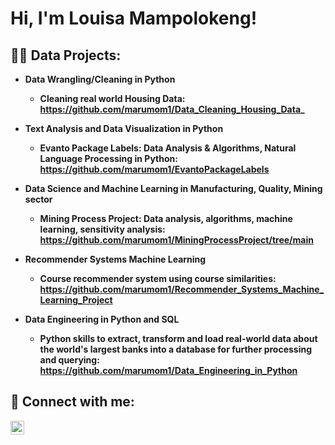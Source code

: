 <h1>Hi, I'm Louisa Mampolokeng! </h1>

<h2>👨‍💻 Data Projects:</h2>

- <b> Data Wrangling/Cleaning in Python
  - Cleaning real world Housing Data: https://github.com/marumom1/Data_Cleaning_Housing_Data_

- <b>Text Analysis and Data Visualization in Python </b>
  - Evanto Package Labels: Data Analysis & Algorithms, Natural Language Processing in Python:  https://github.com/marumom1/EvantoPackageLabels
 
- <b> Data Science and Machine Learning in Manufacturing, Quality, Mining sector </b>
  - Mining Process Project: Data analysis, algorithms, machine learning, sensitivity analysis: https://github.com/marumom1/MiningProcessProject/tree/main

 - <b> Recommender Systems Machine Learning
    - Course recommender system using course similarities: https://github.com/marumom1/Recommender_Systems_Machine_Learning_Project

 - <b> Data Engineering in Python and SQL 
   - Python skills to extract, transform and load real-world data about the world's largest banks into a database for further processing and querying: https://github.com/marumom1/Data_Engineering_in_Python
 
<h2> 🤳 Connect with me:</h2>

[<img align="left" alt="JoshMadakor | LinkedIn" width="22px" src="https://cdn.jsdelivr.net/npm/simple-icons@v3/icons/linkedin.svg" />][linkedin]

[linkedin]: https://www.linkedin.com/in/mampolokeng-marumo-606b2a98 

<!--
**marumom1/marumom1** is a ✨ _special_ ✨ repository because its `README.md` (this file) appears on your GitHub profile.

Here are some ideas to get you started:

- 🔭 I’m currently working on ...
- 🌱 I’m currently learning ...
- 👯 I’m looking to collaborate on ...
- 🤔 I’m looking for help with ...
- 💬 Ask me about ...
- 📫 How to reach me: ...
- 😄 Pronouns: ...
- ⚡ Fun fact: ...
-->

